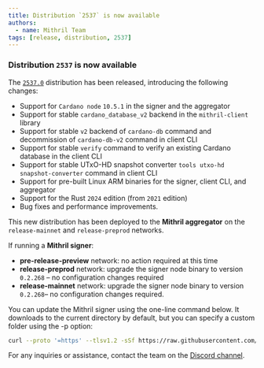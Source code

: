 ```yaml
---
title: Distribution `2537` is now available
authors:
  - name: Mithril Team
tags: [release, distribution, 2537]
---
```


### Distribution `2537` is now available

The [`2537.0`](https://github.com/input-output-hk/mithril/releases/tag/2537.0) distribution has been released, introducing the following changes:

- Support for `Cardano node` `10.5.1` in the signer and the aggregator
- Support for stable `cardano_database_v2` backend in the `mithril-client` library
- Support for stable `v2` backend of `cardano-db` command and decommission of `cardano-db-v2` command in client CLI
- Support for stable `verify` command to verify an existing Cardano database in the client CLI
- Support for stable UTxO-HD snapshot converter `tools utxo-hd snapshot-converter` command in client CLI
- Support for pre-built Linux ARM binaries for the signer, client CLI, and aggregator
- Support for the Rust `2024` edition (from `2021` edition)
- Bug fixes and performance improvements.

This new distribution has been deployed to the **Mithril aggregator** on the `release-mainnet` and `release-preprod` networks.

If running a **Mithril signer**:

- **pre-release-preview** network: no action required at this time
- **release-preprod** network: upgrade the signer node binary to version `0.2.268` – no configuration changes required
- **release-mainnet** network: upgrade the signer node binary to version `0.2.268`– no configuration changes required.

You can update the Mithril signer using the one-line command below. It downloads to the current directory by default, but you can specify a custom folder using the -p option:

```bash
curl --proto '=https' --tlsv1.2 -sSf https://raw.githubusercontent.com/input-output-hk/mithril/refs/heads/main/mithril-install.sh | sh -s -- -c mithril-signer -d 2537.0 -p $(pwd)
```

For any inquiries or assistance, contact the team on the [Discord channel](https://discord.gg/5kaErDKDRq).
